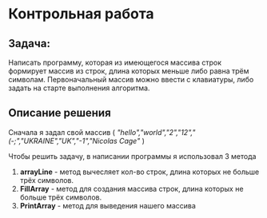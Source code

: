 # Контрольная работа

## Задача:
 Написать программу, которая из имеющегося массива строк формирует массив из строк, длина которых меньше либо равна трём символам. Первоначальный массив можно ввести с клавиатуры, либо задать на старте выполнения алгоритма.

## Описание решения
Сначала я  задал свой массив ( *"hello","world","2","12","(-;","UKRAINE","UK","-1","Nicolas Cage"* )

Чтобы решить задачу, в написании программы я использовал 3 метода
1. **arrayLine** - метод вычесляет кол-во строк, длина которых не больше трёх символов.
2. **FillArray** - метод для создания массива строк, длина которых не больше трёх символов.
3. **PrintArray** - метод для выведения нашего массива 